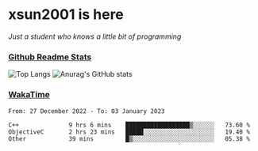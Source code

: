 # xsun2001 is here

*Just a student who knows a little bit of programming*

### [Github Readme Stats](https://github.com/anuraghazra/github-readme-stats)

![Top Langs](https://github-readme-stats.vercel.app/api/top-langs/?username=xsun2001&layout=compact&theme=radical) ![Anurag's GitHub stats](https://github-readme-stats.vercel.app/api?username=xsun2001&show_icons=true&theme=radical)

### [WakaTime](https://wakatime.com)

<!--START_SECTION:waka-->

```text
From: 27 December 2022 - To: 03 January 2023

C++              9 hrs 6 mins    ██████████████████▒░░░░░░   73.60 %
ObjectiveC       2 hrs 23 mins   █████░░░░░░░░░░░░░░░░░░░░   19.40 %
Other            39 mins         █▒░░░░░░░░░░░░░░░░░░░░░░░   05.38 %
```

<!--END_SECTION:waka-->
